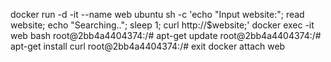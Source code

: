 

docker run -d -it --name web ubuntu sh -c 'echo "Input website:"; read website; echo "Searching.."; sleep 1; curl http://$website;'
docker exec -it web bash
root@2bb4a4404374:/# apt-get update
root@2bb4a4404374:/# apt-get install curl
root@2bb4a4404374:/# exit
docker attach web